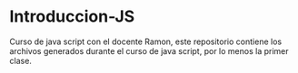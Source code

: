 # Introduccion-JS
Curso de java script con el docente Ramon, este  repositorio contiene los archivos generados durante el curso de java script, por lo menos la primer clase.
